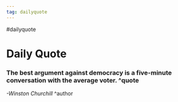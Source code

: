 ```yaml
---
tag: dailyquote
---
```


#dailyquote

# Daily Quote

### The best argument against democracy is a five-minute conversation with the average voter. ^quote
*-Winston Churchill* ^author
